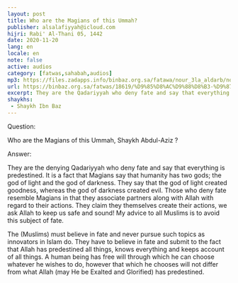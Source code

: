 ```yaml
---
layout: post
title: Who are the Magians of this Ummah?
publisher: alsalafiyyah@icloud.com
hijri: Rabi' Al-Thani 05, 1442
date: 2020-11-20
lang: en
locale: en
note: false
active: audios
category: [fatwas,sahabah,audios]
mp3: https://files.zadapps.info/binbaz.org.sa/fatawa/nour_3la_aldarb/nour_935/nour_93503.mp3
url: https://binbaz.org.sa/fatwas/18619/%D9%85%D8%AC%D9%88%D8%B3-%D9%87%D8%B0%D9%87-%D8%A7%D9%84%D8%A7%D9%85%D8%A9
excerpt: They are the Qadariyyah who deny fate and say that everything is predestined. It is a fact that Magians say that humanity has two gods; the god of light and the god of darkness.
shaykhs: 
 - Shaykh Ibn Baz
---
```


Question:

Who are the Magians of this Ummah, Shaykh Abdul-Aziz ?

Answer:

They are the denying Qadariyyah who deny fate and say that everything is predestined. It is a fact that Magians say that humanity has two gods; the god of light and the god of darkness. They say that the god of light created goodness, whereas the god of darkness created evil. Those who deny fate resemble Magians in that they associate partners along with Allah with regard to their actions. They claim they themselves create their actions, we ask Allah to keep us safe and sound! My advice to all Muslims is to avoid this subject of fate. 

The (Muslims) must believe in fate and never pursue such topics as innovators in Islam do. They have to believe in fate and submit to the fact that Allah has predestined all things, knows everything and keeps account of all things. A human being has free will through which he can choose whatever he wishes to do, however that which he chooses will not differ from what Allah (may He be Exalted and Glorified) has predestined. 
